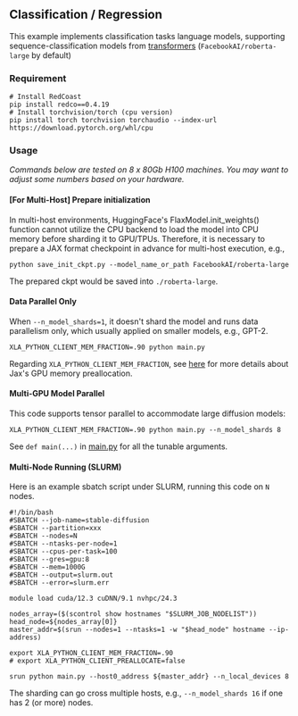 ## Classification / Regression

This example implements classification tasks language models, supporting sequence-classification models from [transformers](https://github.com/huggingface/transformers) (`FacebookAI/roberta-large` by default)

### Requirement


```shell
# Install RedCoast
pip install redco==0.4.19
# Install torchvision/torch (cpu version)
pip install torch torchvision torchaudio --index-url https://download.pytorch.org/whl/cpu
```

### Usage

*Commands below are tested on 8 x 80Gb H100 machines. You may want to adjust some numbers based on your hardware.*

#### [For Multi-Host] Prepare initialization
In multi-host environments, HuggingFace's FlaxModel.init_weights() function cannot utilize the CPU backend to load the model into CPU memory before sharding it to GPU/TPUs. Therefore, it is necessary to prepare a JAX format checkpoint in advance for multi-host execution,
e.g.,
```
python save_init_ckpt.py --model_name_or_path FacebookAI/roberta-large
```
The prepared ckpt would be saved into `./roberta-large`.


#### Data Parallel Only
When `--n_model_shards=1`, it doesn't shard the model and runs data parallelism only, which usually applied on smaller models, e.g., GPT-2.
```shell
XLA_PYTHON_CLIENT_MEM_FRACTION=.90 python main.py
```
Regarding `XLA_PYTHON_CLIENT_MEM_FRACTION`, see [here](https://jax.readthedocs.io/en/latest/gpu_memory_allocation.html) for more details about Jax's GPU memory preallocation.

#### Multi-GPU Model Parallel
This code supports tensor parallel to accommodate large diffusion models:
```shell
XLA_PYTHON_CLIENT_MEM_FRACTION=.90 python main.py --n_model_shards 8 
```

See `def main(...)` in [main.py](main.py) for all the tunable arguments. 

#### Multi-Node Running (SLURM)

Here is an example sbatch script under SLURM, running this code on `N` nodes.
```
#!/bin/bash
#SBATCH --job-name=stable-diffusion
#SBATCH --partition=xxx
#SBATCH --nodes=N
#SBATCH --ntasks-per-node=1
#SBATCH --cpus-per-task=100
#SBATCH --gres=gpu:8
#SBATCH --mem=1000G
#SBATCH --output=slurm.out
#SBATCH --error=slurm.err

module load cuda/12.3 cuDNN/9.1 nvhpc/24.3

nodes_array=($(scontrol show hostnames "$SLURM_JOB_NODELIST"))
head_node=${nodes_array[0]}
master_addr=$(srun --nodes=1 --ntasks=1 -w "$head_node" hostname --ip-address)

export XLA_PYTHON_CLIENT_MEM_FRACTION=.90
# export XLA_PYTHON_CLIENT_PREALLOCATE=false

srun python main.py --host0_address ${master_addr} --n_local_devices 8 
```

The sharding can go cross multiple hosts, e.g., `--n_model_shards 16` if one has 2 (or more) nodes. 